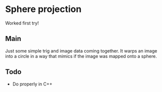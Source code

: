 # Sphere projection
Worked first try!

## Main
Just some simple trig and image data coming together. It warps an image into a circle in a way that mimics if the image was mapped onto a sphere.

## Todo
* Do properly in C++